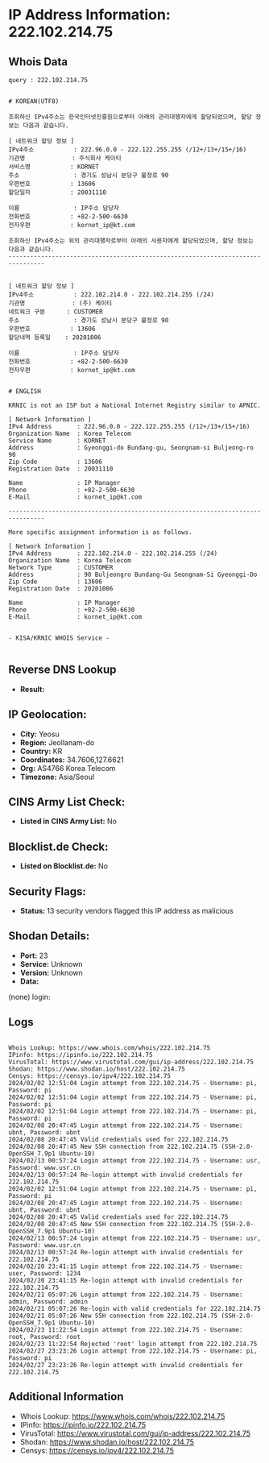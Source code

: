 # IP Address Information: 222.102.214.75

## Whois Data
```
query : 222.102.214.75


# KOREAN(UTF8)

조회하신 IPv4주소는 한국인터넷진흥원으로부터 아래의 관리대행자에게 할당되었으며, 할당 정보는 다음과 같습니다.

[ 네트워크 할당 정보 ]
IPv4주소           : 222.96.0.0 - 222.122.255.255 (/12+/13+/15+/16)
기관명             : 주식회사 케이티
서비스명           : KORNET
주소               : 경기도 성남시 분당구 불정로 90
우편번호           : 13606
할당일자           : 20031110

이름               : IP주소 담당자
전화번호           : +82-2-500-6630
전자우편           : kornet_ip@kt.com

조회하신 IPv4주소는 위의 관리대행자로부터 아래의 사용자에게 할당되었으며, 할당 정보는 다음과 같습니다.
--------------------------------------------------------------------------------


[ 네트워크 할당 정보 ]
IPv4주소           : 222.102.214.0 - 222.102.214.255 (/24)
기관명             : (주) 케이티
네트워크 구분      : CUSTOMER
주소               : 경기도 성남시 분당구 불정로 90
우편번호           : 13606
할당내역 등록일    : 20201006

이름               : IP주소 담당자
전화번호           : +82-2-500-6630
전자우편           : kornet_ip@kt.com


# ENGLISH

KRNIC is not an ISP but a National Internet Registry similar to APNIC.

[ Network Information ]
IPv4 Address       : 222.96.0.0 - 222.122.255.255 (/12+/13+/15+/16)
Organization Name  : Korea Telecom
Service Name       : KORNET
Address            : Gyeonggi-do Bundang-gu, Seongnam-si Buljeong-ro 90
Zip Code           : 13606
Registration Date  : 20031110

Name               : IP Manager
Phone              : +82-2-500-6630
E-Mail             : kornet_ip@kt.com

--------------------------------------------------------------------------------

More specific assignment information is as follows.

[ Network Information ]
IPv4 Address       : 222.102.214.0 - 222.102.214.255 (/24)
Organization Name  : Korea Telecom
Network Type       : CUSTOMER
Address            : 90 Buljeongro Bundang-Gu Seongnam-Si Gyeonggi-Do
Zip Code           : 13606
Registration Date  : 20201006

Name               : IP Manager
Phone              : +82-2-500-6630
E-Mail             : kornet_ip@kt.com


- KISA/KRNIC WHOIS Service -


```
## Reverse DNS Lookup
- **Result:** 

## IP Geolocation:
- **City:** Yeosu
- **Region:** Jeollanam-do
- **Country:** KR
- **Coordinates:** 34.7606,127.6621
- **Org:** AS4766 Korea Telecom
- **Timezone:** Asia/Seoul

## CINS Army List Check:
- **Listed in CINS Army List:** 
No

## Blocklist.de Check:
- **Listed on Blocklist.de:** 
No

## Security Flags:
- **Status:** 13 security vendors flagged this IP address as malicious

## Shodan Details:
- **Port:** 23
- **Service:** Unknown
- **Version:** Unknown
- **Data:** 
(none) login: 

## Logs
```

Whois Lookup: https://www.whois.com/whois/222.102.214.75
IPinfo: https://ipinfo.io/222.102.214.75
VirusTotal: https://www.virustotal.com/gui/ip-address/222.102.214.75
Shodan: https://www.shodan.io/host/222.102.214.75
Censys: https://censys.io/ipv4/222.102.214.75
2024/02/02 12:51:04 Login attempt from 222.102.214.75 - Username: pi, Password: pi
2024/02/02 12:51:04 Login attempt from 222.102.214.75 - Username: pi, Password: pi
2024/02/02 12:51:04 Login attempt from 222.102.214.75 - Username: pi, Password: pi
2024/02/08 20:47:45 Login attempt from 222.102.214.75 - Username: ubnt, Password: ubnt
2024/02/08 20:47:45 Valid credentials used for 222.102.214.75
2024/02/08 20:47:45 New SSH connection from 222.102.214.75 (SSH-2.0-OpenSSH_7.9p1 Ubuntu-10)
2024/02/13 00:57:24 Login attempt from 222.102.214.75 - Username: usr, Password: www.usr.cn
2024/02/13 00:57:24 Re-login attempt with invalid credentials for 222.102.214.75
2024/02/02 12:51:04 Login attempt from 222.102.214.75 - Username: pi, Password: pi
2024/02/08 20:47:45 Login attempt from 222.102.214.75 - Username: ubnt, Password: ubnt
2024/02/08 20:47:45 Valid credentials used for 222.102.214.75
2024/02/08 20:47:45 New SSH connection from 222.102.214.75 (SSH-2.0-OpenSSH_7.9p1 Ubuntu-10)
2024/02/13 00:57:24 Login attempt from 222.102.214.75 - Username: usr, Password: www.usr.cn
2024/02/13 00:57:24 Re-login attempt with invalid credentials for 222.102.214.75
2024/02/20 23:41:15 Login attempt from 222.102.214.75 - Username: user, Password: 1234
2024/02/20 23:41:15 Re-login attempt with invalid credentials for 222.102.214.75
2024/02/21 05:07:26 Login attempt from 222.102.214.75 - Username: admin, Password: admin
2024/02/21 05:07:26 Re-login with valid credentials for 222.102.214.75
2024/02/21 05:07:26 New SSH connection from 222.102.214.75 (SSH-2.0-OpenSSH_7.9p1 Ubuntu-10)
2024/02/23 11:22:54 Login attempt from 222.102.214.75 - Username: root, Password: root
2024/02/23 11:22:54 Rejected 'root' login attempt from 222.102.214.75
2024/02/27 23:23:26 Login attempt from 222.102.214.75 - Username: pi, Password: pi
2024/02/27 23:23:26 Re-login attempt with invalid credentials for 222.102.214.75

```
## Additional Information
- Whois Lookup: https://www.whois.com/whois/222.102.214.75
- IPinfo: https://ipinfo.io/222.102.214.75
- VirusTotal: https://www.virustotal.com/gui/ip-address/222.102.214.75
- Shodan: https://www.shodan.io/host/222.102.214.75
- Censys: https://censys.io/ipv4/222.102.214.75

